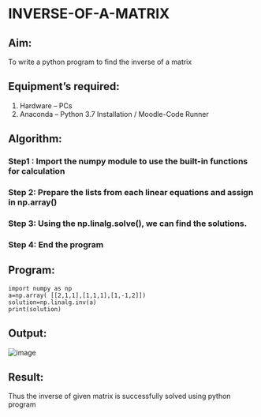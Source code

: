 # INVERSE-OF-A-MATRIX
## Aim:
To write a python program to find the inverse of a matrix
## Equipment’s required:
1. 	Hardware – PCs
2. 	Anaconda – Python 3.7 Installation / Moodle-Code Runner
## Algorithm:
### Step1 : Import the numpy module to use the built-in functions for calculation
### Step 2: Prepare the lists from each linear equations and assign in np.array()
### Step 3: Using the np.linalg.solve(), we can find the solutions.
### Step 4: End the program

## Program:
```
import numpy as np
a=np.array( [[2,1,1],[1,1,1],[1,-1,2]])
solution=np.linalg.inv(a)
print(solution)
```
## Output:
![image](https://github.com/user-attachments/assets/bd135147-3d52-42d4-a39c-e251f477aa6b)

## Result:
Thus the inverse of given matrix is successfully solved using python program

